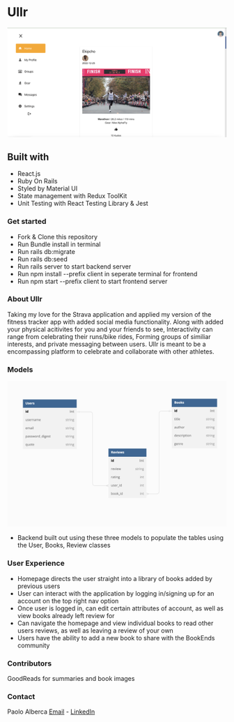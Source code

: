 
# Ullr

![Homepage](https://github.com/omgitsmiles/Ullr/blob/main/Screenshot%202022-12-29%20at%201.53.52%20PM.png)
## Built with

- React.js
- Ruby On Rails
- Styled by Material UI
- State management with Redux ToolKit
- Unit Testing with React Testing Library & Jest

### Get started

- Fork & Clone this repository
- Run Bundle install in terminal
- Run rails db:migrate
- Run rails db:seed
- Run rails server to start backend server
- Run npm install --prefix client in seperate terminal for frontend
- Run npm start --prefix client to start frontend server

### About Ullr

Taking my love for the Strava application and applied my version of the fitness tracker app with added social media functionality. Along with added your physical acitivites for you and your friends to see, Interactivity can range from celebrating their runs/bike rides, Forming groups of similiar interests, and private messaging between users. Ullr is meant to be a encompassing platform to celebrate and collaborate with other athletes. 

### Models
![Models](https://github.com/omgitsmiles/BookEnds/blob/main/DBDiagram.png)

- Backend built out using these three models to populate the tables using the User, Books, Review classes

### User Experience

- Homepage directs the user straight into a library of books added by previous users
- User can interact with the application by logging in/signing up for an account on the top right nav option
- Once user is logged in, can edit certain attributes of account, as well as view books already left review for
- Can navigate the homepage and view individual books to read other users reviews, as well as leaving a review of your own
- Users have the ability to add a new book to share with the BookEnds community

### Contributors

GoodReads for summaries and book images

### Contact
Paolo Alberca [Email](mailto:paolo.alberca@gmail.com) - [LinkedIn](https://www.linkedin.com/in/paolo-alberca-069384b8/)